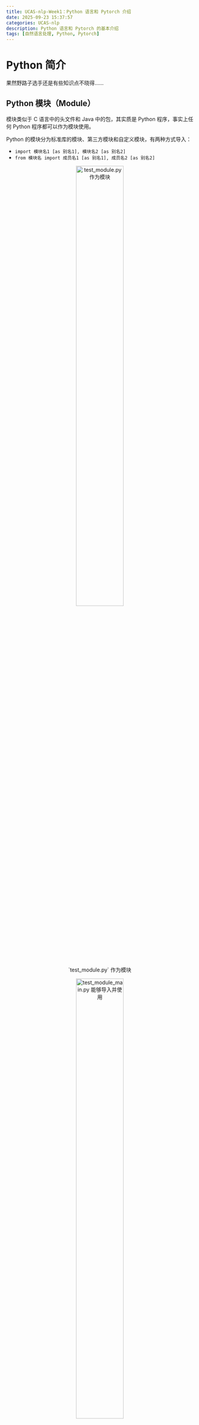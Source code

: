 ```yaml
---
title: UCAS-nlp-Week1：Python 语言和 Pytorch 介绍
date: 2025-09-23 15:37:57
categories: UCAS-nlp
description: Python 语言和 Pytorch 的基本介绍
tags: [自然语言处理, Python, Pytorch]
---
```

# Python 简介
果然野路子选手还是有些知识点不晓得……

## Python 模块（Module）
模块类似于 C 语言中的头文件和 Java 中的包，其实质是 Python 程序，事实上任何 Python 程序都可以作为模块使用。

Python 的模块分为标准库的模块、第三方模块和自定义模块，有两种方式导入：
- `import 模块名1 [as 别名1], 模块名2 [as 别名2]`  
- `from 模块名 import 成员名1 [as 别名1], 成员名2 [as 别名2]`

<figure style="text-align: center; margin-top: 1em;">
  <img src="/illustrations/UCAS-nlp-Week1/1.png" alt="test_module.py 作为模块" width="55%">
  <figcaption>`test_module.py` 作为模块</figcaption>
</figure>

<figure style="text-align: center; margin-top: 1em;">
  <img src="/illustrations/UCAS-nlp-Week1/1.png" alt="test_module_main.py 能够导入并使用" width="55%">
  <figcaption>`test_module_main.py` 能够导入并使用</figcaption>
</figure>

## Python 包（Package）
包其实就是一个**文件夹**，但该文件夹下必须存在 `__init__.py` 文件，用于标识当前文件夹是一个Python包，这个文件的内容可以为空。

<figure style="text-align: center; margin-top: 1em;">
  <img src="/illustrations/UCAS-nlp-Week1/3.png" alt="test-package 作为包" width="55%">
  <figcaption>`test-package` 作为包</figcaption>
</figure>

<figure style="text-align: center; margin-top: 1em;">
  <img src="/illustrations/UCAS-nlp-Week1/3.png" alt="test_module_main.py 能够导入包内的模块并使用" width="55%">
  <figcaption>`test_module_main.py` 能够导入包内的模块并使用</figcaption>
</figure>

# Pytorch 简介
好的，这个我是真没用过（笑

PyTorch 是由 Facebook 开发的开源深度学习框架，可以自动并行加速和自动求导。其核心数据结构是 **Tensor**，类似于 NumPy 的 `ndarray`，但可在 GPU 上加速计算。

## Tensor
**Tensor（张量）** 是一个多维数组，可以表示标量、向量、矩阵等，其创建方式有：
- `torch.tensor(data)`：由已有数据创建
- `torch.zeros(size)`：全 0 张量  
- `torch.ones(size)`：全 1 张量  
- `torch.randn(size)`：随机正态分布  

Tensor 作为张量，可以轻松地改变形状，常用函数包括：
- `x.shape`：查看形状  
- `x.view(new_shape)`：改变形状（共享内存）  
- `x.reshape(new_shape)`：改变形状（可能复制数据）  
- `x.unsqueeze(dim)`：增加维度  
- `x.squeeze(dim)`：去掉维度  

Tensor 可以通过索引与切片来查看其中一部分数据，常用方式包括：
- `x[i]`：取第 i 行  
- `x[:, j]`：取第 j 列  
- `x[1:3, :]`：切片  

Tensor 可以进行数学运算，常用方式包括：
- `x + y`，`x - y`，`x * y`，`x / y`：逐元素数学运算  
- `torch.matmul(x, y)` 或 `x @ y`：矩阵乘法  
- `x.T`：转置  

Tensor 也可以进行统计运算，常用函数包括：
- `x.sum()`：求和  
- `x.mean()`：均值  
- `x.max()` / `x.min()`：最大/最小值  
- `x.argmax()` / `x.argmin()`：最大/最小值索引  

## 自动求导（Autograd）
PyTorch 的 `autograd` 能自动计算模型参数的梯度，不需要手动推导。

- `loss.backward()`：执行反向传播，计算所有参数的梯度
- `x.grad`：访问张量的梯度值
- `optimizer.zero_grad()`：清空参数梯度，防止累积
- `with torch.no_grad():`：上下文中不记录梯度，用于推理
- `x.detach()`：返回不参与梯度计算的张量副本

## 神经网络（torch.nn）

`torch.nn` 是用来构建神经网络模型的模块，提供了常用层和损失函数。

### 常用层
- `nn.Linear(in_features, out_features)`：全连接层
- `nn.Conv2d(in_channels, out_channels, kernel_size)`：二维卷积层
- `nn.BatchNorm2d(num_features)`：批归一化层
- `nn.Dropout(p)`：Dropout 层，防止过拟合

### 激活函数
- `nn.ReLU()`：ReLU 函数
- `nn.Sigmoid()`：Sigmoid 函数
- `nn.Softmax(dim)`：Softmax 函数

### 损失函数
- `nn.MSELoss()`：均方误差，用于回归
- `nn.CrossEntropyLoss()`：交叉熵损失，用于多分类
- `nn.BCELoss()`：二分类交叉熵损失

## 优化器（torch.optim）
`torch.optim` 被用于更新模型参数，实现梯度下降。

- `optim.SGD(params, lr)`：随机梯度下降优化器
- `optim.Adam(params, lr)`：Adam 优化器，常用且收敛快
- `optimizer.step()`：根据梯度更新参数
- `optimizer.zero_grad()`：清空参数梯度，防止梯度累积

## 设备管理

Pytorch 可以控制模型和数据在 CPU 或 GPU 上运行。

- `torch.device("cuda")` 或 `torch.device("cpu")`：指定设备
- `x.to(device)`：将张量移动到指定设备
- `torch.cuda.is_available()`：检查 GPU 是否可用

## 模型保存与加载
Pytorch 同样支持保存和加载训练好的模型。

- `torch.save(model.state_dict(), path)`：保存模型参数
- `model.load_state_dict(torch.load(path))`：加载模型参数
- `model.train()`：切换为训练模式
- `model.eval()`：切换为评估模式，停止训练